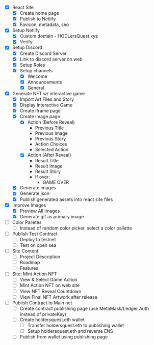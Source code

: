 - [x] React Site
    - [x] Create home page
    - [x] Publish to Netlify
    - [x] Favicon, metadata, seo

- [x] Setup Netlify
    - [x] Custom domain - HODLersQuest.xyz
    - [x] Verify

- [x] Setup Discord
    - [x] Create Discord Server
    - [x] Link to discord server on web
    - [x] Setup Roles
    - [x] Setup channels
        - [x] Welcome
        - [x] Announcements
        - [x] General

- [x] Generate NFT w/ interactive game
    - [x] Import Art Files and Story
    - [x] Display Interactive Game
    - [x] Create iframe page
    - [x] Create image page
        - [x] Action (Before Reveal)
            - Previous Title
            - Previous Image
            - Previous Story 
            - Action Choices 
            - Selected Action
        - [x] Action (After Reveal)
            - Result Title
            - Result Image
            - Result Story
            - If over: 
                - GAME OVER
    - [x] Generate images
    - [x] Generate json
    - [x] Publish generated assets into react site files

- [x] Improve Images
    - [x] Preview All Images
    - [x] Generate gif as primary image

- [ ] Color Palletes
    - [ ] Instead of random color picker, select a color pallette

- [ ] Publish Test Contract
    - [ ] Deploy to testnet
    - [ ] Test on open sea

- [ ] Site Content
    - [ ] Project Description
    - [ ] Roadmap
    - [ ] Features

- [ ] Site: Mint Action NFT
    - [ ] View & Select Game Action
    - [ ] Mint Action NFT on web site
    - [ ] View NFT Reveal Countdown
    - [ ] View Final NFT Artwork after release

- [ ] Publish Contract to Main net
    - [ ] Create contract publishing page (use MetaMask/Ledger Auth instead of privateKey)
    - [ ] Create holdersquest.eth wallet
        - [ ] Transfer holdersquest.eth to publishing wallet
        - [ ] Setup holdersquest.eth and reverse ENS
    - [ ] Publish from wallet using publishing page
